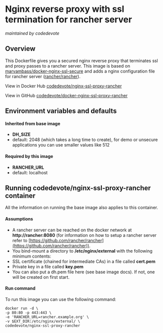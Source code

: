 # Nginx reverse proxy with ssl termination for rancher server
_maintained by codedevote_

## Overview
This Dockerfile gives you a secured nginx reverse proxy that terminates ssl and proxy passes to a rancher server.
This image is based on [marvambass/docker-nginx-ssl-secure](https://github.com/MarvAmBass/docker-nginx-ssl-secure) and adds a nginx configuration file for rancher server ([rancher/rancher](https://github.com/rancher/rancher)).

View in Docker Hub [codedevote/nginx-ssl-proxy-rancher](https://hub.docker.com/r/codedevote/nginx-ssl-proxy-rancher/)

View in GitHub [codedevote/docker-nginx-ssl-proxy-rancher](https://github.com/codedevote/docker-nginx-ssl-proxy-rancher)

## Environment variables and defaults

#### Inherited from base image
* __DH\_SIZE__
 * default: 2048 (which takes a long time to create), for demo or unsecure applications you can use smaller values like 512

#### Required by this image
* __RANCHER\_URL__
 * default: localhost
 
## Running codedevote/nginx-ssl-proxy-rancher container
All the information on running the base image also applies to this container. 

#### Assumptions
* A rancher server can be reached on the docker network at __http://rancher:8080__ (for information on how to setup a rancher server refer to [https://github.com/rancher/rancher](https://github.com/rancher/rancher)).
* You bind-mount a directory to __/etc/nginx/external__ with the following minimum contents:
 * SSL certificate (chained for intermediate CAs) in a file called __cert.pem__
 * Private key in a file called __key.pem__
 * You can also put a dh.pem file here (see base image docs). If not, one will be created on first start.

#### Run command
To run this image you can use the following command:

    docker run -d \
    -p 80:80 -p 443:443 \
    -e 'RANCHER_URL=rancher.example.org' \
    -v $EXT_DIR:/etc/nginx/external/ \
    codedevote/nginx-ssl-proxy-rancher


